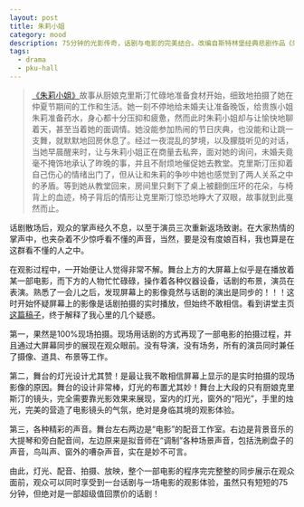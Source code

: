 ```yaml
---
layout: post
title: 朱莉小姐
category: mood
description: 75分钟的光影传奇，话剧与电影的完美结合。改编自斯特林堡经典悲剧作品《朱莉小姐》，讲述贵族小姐朱莉与男仆让在厨房私会，让的未婚妻克里斯汀也在厨房来来回回溜达最后睡着了，而朱莉则和让继续调情...一夜之后角色互换：仆人让成了强势的一方，朱莉则成了受到羞辱的一方。让说服朱莉从她父亲那里偷钱和他私奔。最终他给了朱莉自己的剃刀，并说服她说，唯一能够逃离困境的办法就是自杀。 
tags:
  - drama
  - pku-hall
---
```


> [《朱莉小姐》](http://www.douban.com/location/drama/24524355/)故事从厨娘克里斯汀忙碌地准备食材开始，细致地拍摄了她在仲夏节期间的工作和生活。她一刻不停地给未婚夫让准备晚饭，给贵族小姐朱莉准备药水，身心都十分压抑和疲惫，然而此时朱莉小姐却与让愉快地聊着天，甚至当着她的面调情。她没能参加热闹的节日庆典，也没能和让跳一支舞，就默默地回房休息了。经过一夜混乱的梦境，以及朦胧听见的对话，当她早晨醒来时，让与朱莉小姐正在商量去私奔，面对她的询问，未婚夫竟毫不掩饰地承认了昨晚的事，并且不耐烦地催促她去教堂。克里斯汀压抑着自己伤心的情绪出门了，但从让和朱莉的争吵中她也感觉到了两人关系之中的矛盾。等到她从教堂回来，房间里只剩下了桌上被翻倒压坏的花朵，与椅背上的血迹，椅子背后的情形让克里斯汀惊恐地睁大了双眼，故事就到此戛然而止。

话剧散场后，观众的掌声经久不息，以至于演员三次重新返场致谢。在大家热情的掌声中，也夹杂着不少惊呼看不懂的声音，当然，要是没有度娘百科，我也算是在这群看不懂的人之中。

在观影过程中，一开始便让人觉得非常不解。舞台上方的大屏幕上似乎是在播放着某一部电影，而下方的人物忙忙碌碌，操作着各种仪器设备，话剧的布景，演员在表演。熟悉了一会儿之后，发现屏幕上的影像竟然与话剧的演出是同步的！！！这时开始怀疑屏幕上的影像是话剧拍摄的实时播放，但始终不敢相信。看到讲堂主页[这篇稿子](http://www.pku-hall.com/WYPPZZ.aspx?id=2516)，终于解释了我心里的几个疑惑。
    
第一，果然是100%现场拍摄。现场用话剧的方式再现了一部电影的拍摄过程，并且通过大屏幕同步的展现在观众眼前。没有导演，没有场务，所有的演员同时兼任了摄像、道具、布景等工作。
    
第二，舞台的灯光设计尤其赞！是最让我不敢相信屏幕上显示的是实时拍摄的现场影像的原因。舞台的设计非常棒，灯光的布置尤其妙！舞台上大段的只有厨娘克里斯汀的镜头，完全需要靠光影效果来展现，室内的灯光，窗外的“阳光”，手里的烛光，完美的营造了电影镜头的气氛，绝对是身临其境的观影体验。

第三，各种精彩的声音。舞台左右两边是“电影”的配音工作室。右边是背景音乐的大提琴和旁白配音间，左边原来是拟音师在“调制”各种场景声音，包括洗刷盘子的声音，鸟叫声、窗外的嘈杂声音，实在是妙不可言。

由此，灯光、配音、拍摄、放映，整个一部电影的程序完完整整的同步展示在观众面前，观众可以同时享受到一台话剧与一场电影的观影体验，虽然只有短短的75分钟，但绝对是一部超级值回票价的话剧！ 
